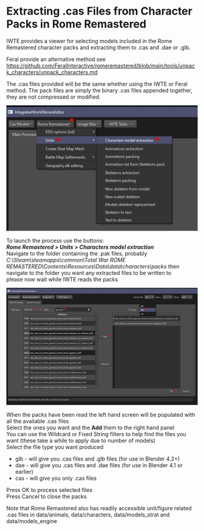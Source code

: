 # Extracting .cas Files from Character Packs in Rome Remastered

IWTE provides a viewer for selecting models included in the Rome Remastered character packs and extracting them to .cas and .dae or .glb.

Feral provide an alternative method see https://github.com/FeralInteractive/romeremastered/blob/main/tools/unpack_characters/unpack_characters.md

The .cas files provided will be the same whether using the IWTE or Feral method. The pack files are simply the binary .cas files appended together, they are not compressed or modified.

![image](../IWTEgithub_images/RR-character-extraction-buttons.jpg)

To launch the process use the buttons:  
***Rome Remastered > Units > Characters model extraction***  
Navigate to the folder containing the .pak files, probably  
*C:\Steam\steamapps\common\Total War ROME REMASTERED\Contents\Resources\Data\data\characters\packs*
then navigate to the folder you want any extracted files to be written to    
please now wait while IWTE reads the packs

![image](../IWTEgithub_images/RR-character-extraction.jpg)

When the packs have been read the left hand screen will be populated with all the available .cas files  
Select the ones you want and the **Add** them to the right hand panel  
You can use the Wildcard or Fixed String filters to help find the files you want (these take a while to apply due to number of models)  
Select the file type you want produced  
* glb - will give you .cas files and .glb files (for use in Blender 4.2+)
* dae - will give you .cas files and .dae files (for use in Blender 4.1 or earlier)
* cas - will give you only .cas files
  
Press OK to process selected files  
Press Cancel to close the packs  

Note that Rome Remastered also has readily accessible unit/figure related .cas files in data/animals, data/characters, data/models_strat and data/models_engine

